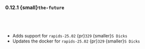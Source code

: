 ### 0.12.1 {small}`the-future`

```{rubric} Features
```


```{rubric} Performance
```

```{rubric} Bug fixes
```


```{rubric} Misc
```
* Adds support for `rapids-25.02` {pr}`329` {smaller}`S Dicks`
* Updates the docker for `rapids-25.02` {pr}`329` {smaller}`S Dicks`
